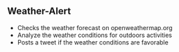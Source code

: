 ## Weather-Alert

* Checks the weather forecast on openweathermap.org
* Analyze the weather conditions for outdoors activities
* Posts a tweet if the weather conditions are favorable